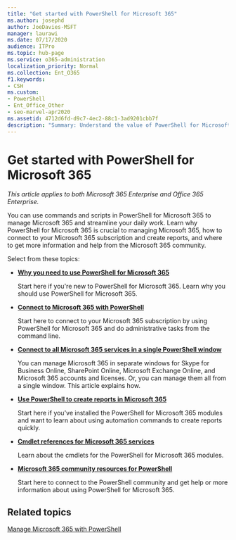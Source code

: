 ```yaml
---
title: "Get started with PowerShell for Microsoft 365"
ms.author: josephd
author: JoeDavies-MSFT
manager: laurawi
ms.date: 07/17/2020
audience: ITPro
ms.topic: hub-page
ms.service: o365-administration
localization_priority: Normal
ms.collection: Ent_O365
f1.keywords:
- CSH
ms.custom: 
- PowerShell
- Ent_Office_Other
- seo-marvel-apr2020
ms.assetid: 4712d6fd-d9c7-4ec2-88c1-3ad9201cbb7f
description: "Summary: Understand the value of PowerShell for Microsoft 365, get connected to your Microsoft 365 tenant, and get help."
---
```


# Get started with PowerShell for Microsoft 365

*This article applies to both Microsoft 365 Enterprise and Office 365 Enterprise.*

You can use commands and scripts in PowerShell for Microsoft 365 to manage Microsoft 365 and streamline your daily work. Learn why PowerShell for Microsoft 365 is crucial to managing Microsoft 365, how to connect to your Microsoft 365 subscription and create reports, and where to get more information and help from the Microsoft 365 community.
  
Select from these topics:
  
- [**Why you need to use PowerShell for Microsoft 365**](why-you-need-to-use-microsoft-365-powershell.md)
    
    Start here if you're new to PowerShell for Microsoft 365. Learn why you should use PowerShell for Microsoft 365.
    
- [**Connect to Microsoft 365 with PowerShell**](connect-to-microsoft-365-powershell.md)
    
    Start here to connect to your Microsoft 365 subscription by using PowerShell for Microsoft 365 and do administrative tasks from the command line.
    
- [**Connect to all Microsoft 365 services in a single PowerShell window**](connect-to-all-microsoft-365-services-in-a-single-windows-powershell-window.md)
    
    You can manage Microsoft 365 in separate windows for Skype for Business Online, SharePoint Online, Microsoft Exchange Online, and Microsoft 365 accounts and licenses. Or, you can manage them all from a single window. This article explains how.
    
- [**Use PowerShell to create reports in Microsoft 365**](use-windows-powershell-to-create-reports-in-microsoft-365.md)
    
    Start here if you've installed the PowerShell for Microsoft 365 modules and want to learn about using automation commands to create reports quickly.
    
- [**Cmdlet references for Microsoft 365 services**](cmdlet-references-for-microsoft-365-services.md)
    
    Learn about the cmdlets for the PowerShell for Microsoft 365 modules.
    
- [**Microsoft 365 community resources for PowerShell**](microsoft-365-powershell-community-resources.md)
    
    Start here to connect to the PowerShell community and get help or more information about using PowerShell for Microsoft 365.
    
## Related topics

[Manage Microsoft 365 with PowerShell](manage-microsoft-365-with-microsoft-365-powershell.md)
